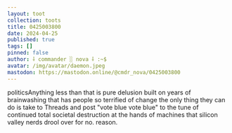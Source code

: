 ```yaml
---
layout: toot
collection: toots
title: 0425003800
date: 2024-04-25
published: true
tags: []
pinned: false
author: ⸸ commander ░ nova ⸸ :~$
avatar: /img/avatar/daemon.jpeg
mastodon: https://mastodon.online/@cmdr_nova/0425003800
---
```


politicsAnything less than that is pure delusion built on years of brainwashing that has people so terrified of change the only thing they can do is take to Threads and post "vote blue vote blue" to the tune of continued total societal destruction at the hands of machines that silicon valley nerds drool over for no. reason.
